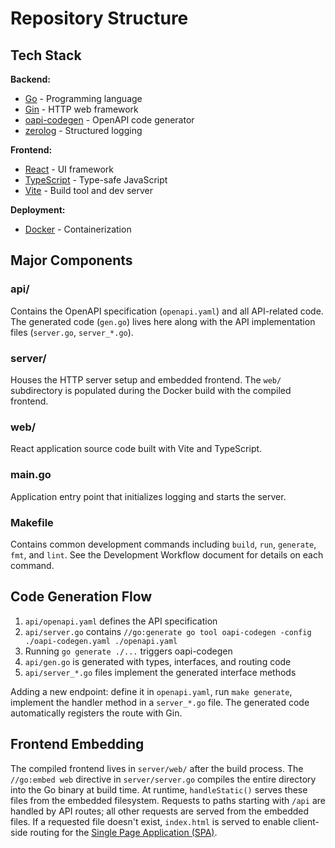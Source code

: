 # Repository Structure

## Tech Stack

**Backend:**
- [Go](https://go.dev/) - Programming language
- [Gin](https://gin-gonic.com/) - HTTP web framework
- [oapi-codegen](https://github.com/oapi-codegen/oapi-codegen) - OpenAPI code generator
- [zerolog](https://github.com/rs/zerolog) - Structured logging

**Frontend:**
- [React](https://react.dev/) - UI framework
- [TypeScript](https://www.typescriptlang.org/) - Type-safe JavaScript
- [Vite](https://vitejs.dev/) - Build tool and dev server

**Deployment:**
- [Docker](https://www.docker.com/) - Containerization

## Major Components

### api/
Contains the OpenAPI specification (`openapi.yaml`) and all API-related code. The generated code (`gen.go`) lives here along with the API implementation files (`server.go`, `server_*.go`).

### server/
Houses the HTTP server setup and embedded frontend. The `web/` subdirectory is populated during the Docker build with the compiled frontend.

### web/
React application source code built with Vite and TypeScript.

### main.go
Application entry point that initializes logging and starts the server.

### Makefile
Contains common development commands including `build`, `run`, `generate`, `fmt`, and `lint`. See the Development Workflow document for details on each command.

## Code Generation Flow

1. `api/openapi.yaml` defines the API specification
2. `api/server.go` contains `//go:generate go tool oapi-codegen -config ./oapi-codegen.yaml ./openapi.yaml`
3. Running `go generate ./...` triggers oapi-codegen
4. `api/gen.go` is generated with types, interfaces, and routing code
5. `api/server_*.go` files implement the generated interface methods

Adding a new endpoint: define it in `openapi.yaml`, run `make generate`, implement the handler method in a `server_*.go` file. The generated code automatically registers the route with Gin.

## Frontend Embedding

The compiled frontend lives in `server/web/` after the build process. The `//go:embed web` directive in `server/server.go` compiles the entire directory into the Go binary at build time. At runtime, `handleStatic()` serves these files from the embedded filesystem. Requests to paths starting with `/api` are handled by API routes; all other requests are served from the embedded files. If a requested file doesn't exist, `index.html` is served to enable client-side routing for the [Single Page Application (SPA)](https://developer.mozilla.org/en-US/docs/Glossary/SPA).
